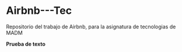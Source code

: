 # Airbnb---Tec
Repositorio del trabajo de Airbnb, para la asignatura de tecnologias de MADM

**Prueba de texto**
